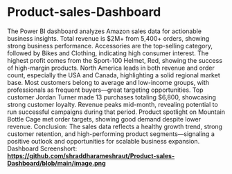 # Product-sales-Dashboard
The Power BI dashboard analyzes Amazon sales data for actionable business insights.
Total revenue is $2M+ from 5,400+ orders, showing strong business performance.
Accessories are the top-selling category, followed by Bikes and Clothing, indicating high consumer interest.
The highest profit comes from the Sport-100 Helmet, Red, showing the success of high-margin products.
North America leads in both revenue and order count, especially the USA and Canada, highlighting a solid regional market base.
Most customers belong to average and low-income groups, with professionals as frequent buyers—great targeting opportunities.
Top customer Jordan Turner made 13 purchases totaling $6,800, showcasing strong customer loyalty.
Revenue peaks mid-month, revealing potential to run successful campaigns during that period.
Product spotlight on Mountain Bottle Cage met order targets, showing good demand despite lower revenue.
Conclusion: The sales data reflects a healthy growth trend, strong customer retention, and high-performing product segments—signaling a positive outlook and opportunities for scalable business expansion.
Dashboard Screenshort:  **https://github.com/shraddharameshraut/Product-sales-Dashboard/blob/main/image.png**
